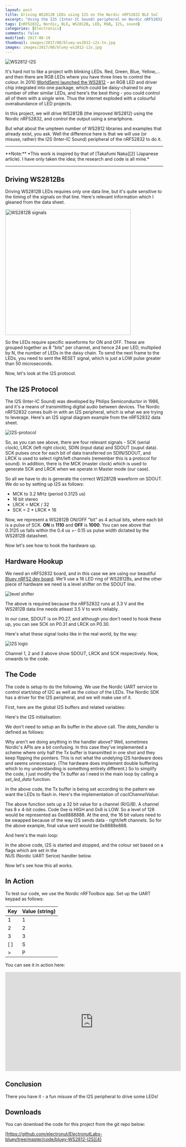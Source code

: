 ```yaml
---
layout: post
title: Driving WS2812B LEDs using I2S on the Nordic nRF52832 BLE SoC
excerpt: "Using the I2S (Inter-IC Sound) peripheral on Nordic nRF52832 to drive WS2812B LEDs."
tags: [nRF52832, Nordic, BLE, WS2812B, LED, RGB, I2S, sound]
categories: [Electronics]
comments: false
modified: 2017-08-19
thumbnail: images/2017/08/bluey-ws2812-i2s-tn.jpg
images: images/2017/08/bluey-ws2812-i2s.jpg
---
```


![WS2812-I2S](/images/2017/08/bluey-ws2812-i2s.jpg)


It's hard not to like a project with blinking LEDs. Red, Green, Blue, Yellow,... and then there are RGB LEDs where you have three lines to control the colour. In 2010 [WorldSemi launched the WS2812][1] - an RGB LED and driver chip integrated into one package, which could be daisy-chained to any number of other similar LEDs, and here's the best thing - you could control all of them with a *single* wire. Thus the internet exploded with a colourful overabundance of LED projects.

In this project, we will drive WS2812B (the improved WS2812) using the Nordic nRF52832, and control the output using a smartphone. 

But what about the umpteen number of WS2812 libraries and examples that already exist, you ask. Well the difference here is that we will use (or misuse, rather) the I2S (Inter-IC Sound) peripheral of the nRF52832 to do it.

<hr/>
**Note:** *This work is inspired by that of [Takafumi Naka][2] (Japanese article). I have only taken the idea; the research and code is all mine.*
<hr/>

## Driving WS2812Bs

Driving WS2812B LEDs requires only one data line, but it's quite sensitive to the timing of the signals 
on that line. Here's relevant information which I gleaned from the data sheet.

<img alt="WS2812B signals" src="/images/2017/08/WS2812-signals.jpg" style="width:400px;"/>

So the LEDs require specific waveforms for ON and OFF. These are grouped together as 8 "bits" per channel, 
and hence 24 per LED, multiplied by N, the number of LEDs in the daisy chain. To send the next frame to the 
LEDs, you need to sent the RESET signal, which is just a LOW pulse greater than 50 microseconds.

Now, let's look at the I2S protocol.

## The I2S Protocol

The I2S (Inter-IC Sound) was developed by Philips Semiconductor in 1986, and it's a means of transimitting 
digital audio between devices. The Nordic nRF52832 comes built-in with an I2S peripheral, which is what 
we are trying to leverage. Here's an I2S signal diagram example from the nRF52832 data sheet.

![I2S-protocol](/images/2017/08/I2S-protocol.png)

So, as you can see above, there are four relevant signals - SCK (serial clock), LRCK (left right clock), 
SDIN (input data) and SDOUT (ouput data). SCK pulses once for each bit of data transferred on SDIN/SDOUT, 
and LRCK is used to select right/left channels (remember this is a protocol for sound). In addition, there is the MCK (master clock) which is used to generate SCK and LRCK when we operate in Master mode (our case).

So all we have to do is generate the correct WS2812B waveform on SDOUT. We do so by setting up I2S as follows:

- MCK to 3.2 MHz (period 0.3125 us)
- 16 bit stereo
- LRCK = MCK / 32
- SCK = 2 * LRCK * 16

Now, we represent a WS2812B ON/OFF "bit" as 4 actual bits, where each bit is a pulse of SCK. **ON**
is **1110** and **OFF** is **1000**. You can see above that 0.3125 us falls within the 0.4 us +- 0.15 us 
pulse width dictated by the WS2812B datasheet.

Now let's see how to hook the hardware up.

## Hardware Hookup

We need an nRF52832 board, and in this case we are using our beautiful [Bluey nRF52 dev board][3]. We'll use a 16 LED ring of WS2812Bs, and the other piece of hardware we need is a level shifter on the SDOUT line.

![level shifter](/images/2017/08/shifter.png)

The above is required because the nRF52832 runs at 3.3 V and the WS2812B data line needs atleast 3.5 V to work reliably.

In our case, SDOUT is on P0.27, and although you don't need to hook these up, you can see SCK on P0.31 and 
LRCK on P0.30.

Here's what these signal looks like in the real world, by the way:

![I2S logic](/images/2017/08/i2s-logic.png)

Channel 1, 2 and 3 above show SDOUT, LRCK and SCK respectively. Now, onwards to the code.

## The Code

The code is setup to do the following. We use the Nordic UART service to control start/stop of I2C as 
well as the colour of the LEDs. The Nordic SDK has a driver for the I2S peripheral, and we will make 
use of it.

First, here are the global I2S buffers and related variables:

<script src="https://gist.github.com/electronut/b6ae66e8b9dc140f5f7a0c4a6c59b741.js"></script>

Here's the I2S initialisation:

<script src="https://gist.github.com/electronut/7520ad8a063c940ada30d2bb1cde68de.js"></script>

We don't need to setup an Rx buffer in the above call. The *data_handler* is defined as follows:

<script src="https://gist.github.com/electronut/2274900e83f8c38c69b5b4a26e63cb74.js"></script>

Why aren't we doing anything in the handler above? Well, sometimes Nordic's APIs are a bit confusing. 
In this case they've implemented a scheme where only half the Tx buffer is transmitted in one shot and they keep flipping the pointers. This is not what the undelying I2S hardware does and seems unnecessary. (The 
hardware does implement double buffering which to my understanding is something entirely different.) So to 
simplify the code, I just modify the Tx buffer as I need in the main loop by calling a *set_led_data* function.

<script src="https://gist.github.com/electronut/c1899c5617b60eb63453b022c484d1ce.js"></script>

In the above code, the Tx buffer is being set according to the pattern we want the LEDs to flash in. Here's the implementation of *caclChannelValue*:

<script src="https://gist.github.com/electronut/382ce40be1d138bbd1ba5ee689e83344.js"></script>

The above function sets up a 32 bit value for a channel (R/G/B). A channel has 8 x 4-bit codes. Code 0xe is HIGH and 0x8 is LOW. So a level of 128 would be represented as 0xe8888888. At the end, the 16 bit values need to be swapped because of the way I2S sends data - right/left channels. So for the above example, final value sent would be 0x8888e888.

And here's the main loop:

<script src="https://gist.github.com/electronut/0232ba246146e16da5ac4b25f8b5bc46.js"></script>

In the above code, I2S is started and stopped, and the colour set based on a flags which are set in the  
NUS (Nordic UART Serice) handler below.

<script src="https://gist.github.com/electronut/b161cdec307fc711ca17c4229aa85767.js"></script>

Now let's see how this all works.

## In Action

To test our code, we use the Nordic nRFToolbox app. Set up the UART keypad as follows:

|Key | Value (string)|
|----|----|
|1 | 1|
|2 | 2|
|3 | 3|
|[ ] | S|
|>| P|

You can see it in action here:

<iframe width="560" height="315" src="https://www.youtube.com/embed/P25fbFPuy08" frameborder="0" allowfullscreen></iframe>

## Conclusion

There you have it - a fun misuse of the I2S peripheral to drive some LEDs!

## Downloads

You can download the code for this project from the git repo below:

[https://github.com/electronut/ElectronutLabs-bluey/tree/master/code/bluey-WS2812-I2S][4]


[1]: http://www.world-semi.com/about/index.html
[2]: http://takafuminaka.blogspot.in/2016/02/nrf52832-ws2812b-5-i2s.html
[3]: https://www.tindie.com/products/ElectronutLabs/bluey-nrf52832-ble-development-board/
[4]: https://github.com/electronut/ElectronutLabs-bluey/tree/master/code/bluey-WS2812-I2S
